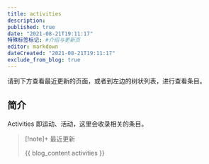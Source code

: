 ```yaml
---
title: activities
description:
published: true
date: "2021-08-21T19:11:17"
特殊标签标记: #介绍与更新页
editor: markdown
dateCreated: "2021-08-21T19:11:17"
exclude_from_blog: true
---
```


请到下方查看最近更新的页面，或者到左边的树状列表，进行查看条目。

## 简介

Activities 即运动、活动，这里会收录相关的条目。

> [!note]+ 最近更新
>
> {{ blog_content activities }}
